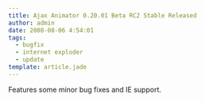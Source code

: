 ```yaml
---
title: Ajax Animator 0.20.01 Beta RC2 Stable Released
author: admin
date: 2008-08-06 4:54:01
tags: 
  - bugfix
  - internet exploder
  - update
template: article.jade
---
```


Features some minor bug fixes and IE support.
